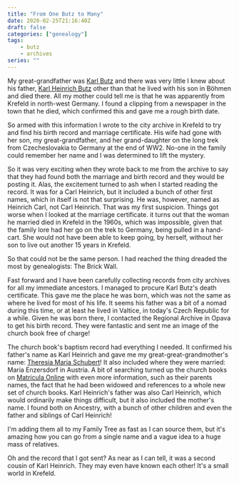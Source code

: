 ```yaml
---
title: "From One Butz to Many"
date: 2020-02-25T21:16:40Z
draft: false
categories: ["genealogy"]
tags:
    - butz
    - archives
series: ""
---
```


My great-grandfather was [Karl Butz][karl-butz] and there was very little I knew about his father, [Karl Heinrich Butz][heinrich-butz] other than that he lived with his son in Böhmen and died there. All my mother could tell me is that he was apparently from Krefeld in north-west Germany. I found a clipping from a newspaper in the town that he died, which confirmed this and gave me a rough birth date.

So armed with this information I wrote to the city archive in Krefeld to try and find his birth record and marriage certificate. His wife had gone with her son, my great-grandfather, and her grand-daughter on the long trek from Czecheslovakia to Germany at the end of WW2. No-one in the family could remember her name and I was determined to lift the mystery.

So it was very exciting when they wrote back to me from the archive to say that they had found both the marriage and birth record and they would be posting it. Alas, the excitement turned to ash when I started reading the record. It was for a Carl Heinrich, but it included a bunch of other first names, which in itself is not that surprising. He was, however, named as Heinrich Carl, not Carl Heinrich. That was my first suspicion. Things got worse when I looked at the marriage certificate. it turns out that the woman he married died in Krefeld in the 1960s, which was impossible, given that the family lore had her go on the trek to Germany, being pulled in a hand-cart. She would not have been able to keep going, by herself, without her son to live out another 15 years in Krefeld.

So that could not be the same person. I had reached the thing dreaded the most by genealogists: The Brick Wall.

Fast forward and I have been carefully collecting records from city archives for all my immediate ancestors. I managed to procure Karl Butz's death certificate. This gave me the place he was born, which was not the same as where he lived for most of his life. It seems his father was a bit of a nomad during this time, or at least he lived in Valtice, in today's Czech Republic for a while. Given he was born there, I contacted the Regional Archive in Opava to get his birth record. They were fantastic and sent me an image of the church book free of charge!

The church book's baptism record had everything I needed. It confirmed his father's name as Karl Heinrich and gave me my great-great-grandmother's name: [Theresia Maria Schubert][theresia-schubert]! It also included where they were married: Maria Enzersdorf in Austria. A bit of searching turned up the church books on [Matricula Online][matricula] with even more information, such as their parents names, the fact that he had been widowed and references to a whole new set of church books. Karl Heinrich's father was also Carl Heinrich, which would ordinarily make things difficult, but it also included the mother's name. I found both on Ancestry, with a bunch of other children and even the father and siblings of Carl Heinrich!

I'm adding them all to my Family Tree as fast as I can source them, but it's amazing how you can go from a single name and a vague idea to a huge mass of relatives.

Oh and the record that I got sent? As near as I can tell, it was a second cousin of Karl Heinrich. They may even have known each other! It's a small world in Krefeld.

[karl-butz]: https://www.wikitree.com/wiki/Butz-501
[heinrich-butz]: https://www.wikitree.com/wiki/Butz-502
[theresia-schubert]: https://www.wikitree.com/wiki/Schubert-850
[matricula]: http://data.matricula-online.eu/en/oesterreich/wien/maria-enzersdorf-am-gebirge/02-06/?pg=34
